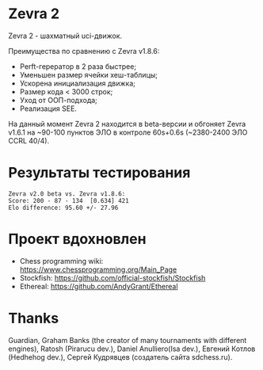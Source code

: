 # Zevra 2

Zevra 2 - шахматный uci-движок.

Преимущества по сравнению с Zevra v1.8.6:

+ Perft-герератор в 2 раза быстрее;
+ Уменьшен размер ячейки хеш-таблицы;
+ Ускорена инициализация движка;
+ Размер кода < 3000 строк;
+ Уход от ООП-подхода;
+ Реализация SEE.

На данный момент Zevra 2 находится в beta-версии и обгоняет Zevra v1.6.1 на ~90-100
пунктов ЭЛО в контроле 60s+0.6s (~2380-2400 ЭЛО CCRL 40/4).

# Результаты тестирования
```
Zevra v2.0 beta vs. Zevra v1.8.6:
Score: 200 - 87 - 134  [0.634] 421
Elo difference: 95.60 +/- 27.96
```

# Проект вдохновлен
+ Chess programming wiki: https://www.chessprogramming.org/Main_Page
+ Stockfish: https://github.com/official-stockfish/Stockfish
+ Ethereal: https://github.com/AndyGrant/Ethereal

# Thanks
Guardian, Graham Banks (the creator of many tournaments with
different engines), Ratosh (Pirarucu dev.), Daniel Anulliero(Isa dev.),
Евгений Котлов (Hedhehog dev.), Сергей Кудрявцев (создатель сайта sdchess.ru).